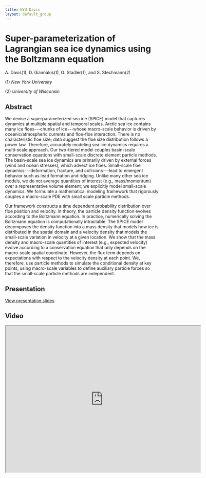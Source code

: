 ```yaml
---
title: NYU Davis
layout: default_group
---
```

# Super-parameterization of Lagrangian sea ice dynamics using the Boltzmann equation 
A. Davis(1), D. Giannakis(1), G. Stadler(1), and S. Stechmann(2)

(1) <i>New York University</i>

(2) <i>University of Wisconsin</i> 

## Abstract
 We devise a superparameterized sea ice (SPICE) model that
captures dynamics at multiple spatial and temporal scales. Arctic sea ice
contains many ice floes---chunks of ice---whose macro-scale behavior is
driven by oceanic/atmospheric currents and floe-floe interaction. There is no
characteristic floe size; data suggest the floe size distribution follows a power
law. Therefore, accurately modeling sea ice dynamics requires a multi-scale
approach. Our two-tiered model couples basin-scale conservation equations
with small-scale discrete element particle methods. The basin-scale sea ice
dynamics are primarily driven by external forces (wind and ocean stresses),
which advect ice floes. Small-scale floe dynamics---deformation, fracture,
and collisions---lead to emergent behavior such as lead formation and
ridging. Unlike many other sea ice models, we do not average quantities of
interest (e.g., mass/momentum) over a representative volume element; we
explicitly model small-scale dynamics. We formulate a mathematical
modeling framework that rigorously couples a macro-scale PDE with small
scale particle methods.

Our framework constructs a time dependent probability distribution over floe
position and velocity. In theory, the particle density function evolves
according to the Boltzmann equation. In practice, numerically solving the
Boltzmann equation is computationally intractable. The SPICE model
decomposes the density function into a mass density that models how ice is
distributed in the spatial domain and a velocity density that models the
small-scale variation in velocity at a given location. We show that the mass
density and macro-scale quantities of interest (e.g., expected velocity)
evolve according to a conservation equation that only depends on the
macro-scale spatial coordinate. However, the flux term depends on
expectations with respect to the velocity density at each point. We,
therefore, use particle methods to simulate the conditional density at key
points, using macro-scale variables to define auxiliary particle forces so that
the small-scale particle methods are independent.

## Presentation
<p><a href="https://drive.google.com/file/d/1nX8cohS7wjcOf85XBgDB2IMKrZ0JoMva/view?usp=sharing">View presentation slides</a></p>


## Video
<iframe src="https://drive.google.com/file/d/1UhmyQlmY_yrtPxMbKrfm3TuWsFeAYGQ4/preview" width="640" height="480"></iframe>
